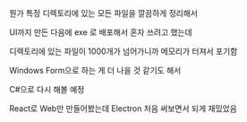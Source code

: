뭔가 특정 디렉토리에 있는 모든 파일을 깔끔하게 정리해서

UI까지 만든 다음에 exe 로 배포해서 혼자 쓰려고 했는데

디렉토리에 있는 파일이 1000개가 넘어가니까 메모리가 터져서 포기함

Windows Form으로 하는 게 더 나을 것 같기도 해서

C#으로 다시 해볼 예정

React로 Web만 만들어봤는데 Electron 처음 써보면서 되게 재밌었음
